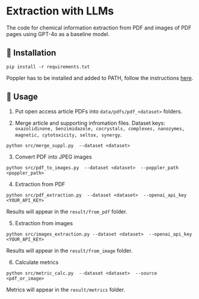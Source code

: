 # Extraction with LLMs

The code for chemical information extraction from PDF and images of PDF pages using GPT-4o as a baseline model.

## 🔧 Installation

```pip install -r requirements.txt```

Poppler has to be installed and added to PATH, follow the instructions [here](https://pdf2image.readthedocs.io/en/latest/installation.html#installing-poppler).

## 🚀 Usage

1. Put open access article PDFs into ```data/pdfs/pdf_<dataset>``` folders.

2. Merge article and supporting infromation files. Dataset keys: ```oxazolidinone, benzimidazole, cocrystals, complexes, nanozymes, magnetic, cytotoxicity, seltox, synergy```.

```python src/merge_suppl.py  --dataset <dataset>```

3. Convert PDF into JPEG images

```python src/pdf_to_images.py  --dataset <dataset>  --poppler_path <poppler_path>```

4. Extraction from PDF

```python src/pdf_extraction.py  --dataset <dataset>  --openai_api_key <YOUR_API_KEY>```

Results will appear in the ```result/from_pdf``` folder.

5. Extraction from images

```python src/images_extraction.py --dataset <dataset>  --openai_api_key <YOUR_API_KEY>```

Results will appear in the ```result/from_image``` folder.

6. Calculate metrics

```python src/metric_calc.py  --dataset <dataset>  --source <pdf_or_image>```

Metrics will appear in the ```result/metrics``` folder.